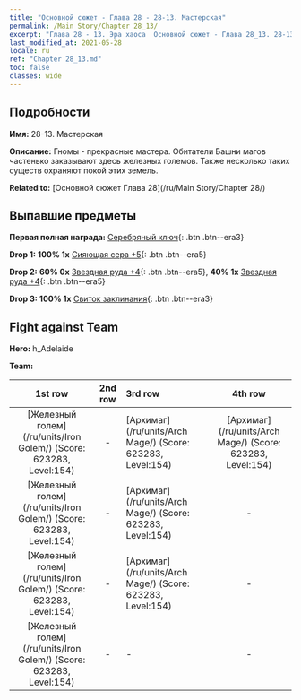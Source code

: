 ```yaml
---
title: "Основной сюжет - Глава 28 - 28-13. Мастерская"
permalink: /Main Story/Chapter 28_13/
excerpt: "Глава 28 - 13. Эра хаоса  Основной сюжет - Глава 28_13. 28-13. Мастерская"
last_modified_at: 2021-05-28
locale: ru
ref: "Chapter 28_13.md"
toc: false
classes: wide
---
```


## Подробности

 **Имя:** 28-13. Мастерская

 **Описание:** Гномы - прекрасные мастера. Обитатели Башни магов частенько заказывают здесь железных големов. Также несколько таких существ охраняют покой этих земель.

 **Related to:** [Основной сюжет Глава 28](/ru/Main Story/Chapter 28/)

## Выпавшие предметы

 **Первая полная награда:** [Серебряный ключ](/ItemsRU/con_693/){: .btn .btn--era3}

 **Drop 1:** **100% 1x** [Сияющая сера +5](/ItemsRU/mat_99/){: .btn .btn--era5}

 **Drop 2:** **60% 0x** [Звездная руда +4](/ItemsRU/mat_89/){: .btn .btn--era5}, **40% 1x** [Звездная руда +4](/ItemsRU/mat_89/){: .btn .btn--era5}

 **Drop 3:** **100% 1x** [Свиток заклинания](/ItemsRU/con_694/){: .btn .btn--era3}


## Fight against Team
 **Hero:** h_Adelaide

 **Team:**


  | 1st row | 2nd row | 3rd row | 4th row |
  |:----:|:----:|:----|:----:|
  | [Железный голем](/ru/units/Iron Golem/) (Score: 623283, Level:154)  | - | [Архимаг](/ru/units/Arch Mage/) (Score: 623283, Level:154)  | [Архимаг](/ru/units/Arch Mage/) (Score: 623283, Level:154)  |
  | [Железный голем](/ru/units/Iron Golem/) (Score: 623283, Level:154)  | - | [Архимаг](/ru/units/Arch Mage/) (Score: 623283, Level:154)  | - |
  | [Железный голем](/ru/units/Iron Golem/) (Score: 623283, Level:154)  | - | [Архимаг](/ru/units/Arch Mage/) (Score: 623283, Level:154)  | - |
  | [Железный голем](/ru/units/Iron Golem/) (Score: 623283, Level:154)  | - | - | - |


